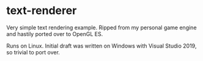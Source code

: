 # text-renderer
Very simple text rendering example. Ripped from my personal game engine and hastily ported over to OpenGL ES.

Runs on Linux. Initial draft was written on Windows with Visual Studio 2019, so trivial to port over.